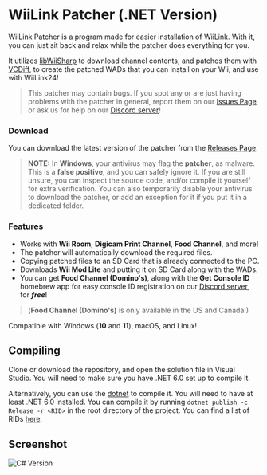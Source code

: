 # WiiLink Patcher (.NET Version)

WiiLink Patcher is a program made for easier installation of WiiLink. With it, you can just sit back and relax while the patcher does everything for you.

It utilizes [libWiiSharp](https://github.com/WiiDatabase/libWiiSharp) to download channel contents, and patches them with [VCDiff](https://github.com/SnowflakePowered/vcdiff), to create the patched WADs that you can install on your Wii, and use with WiiLink24!

>This patcher may contain bugs. If you spot any or are just having problems with the patcher in general, report them on our [Issues Page](https://github.com/WiiLink24/WiiLink24-Patcher/issues), or ask us for help on our [Discord server](https://discord.gg/wiilink)!

### Download
You can download the latest version of the patcher from the [Releases Page](https://github.com/WiiLink24/WiiLink24-Patcher/releases).

>**NOTE:** In **Windows**, your antivirus may flag the **patcher**, as malware. This is a **false positive**, and you can safely ignore it. If you are still unsure, you can inspect the source code, and/or compile it yourself for extra verification. You can also temporarily disable your antivirus to download the patcher, or add an exception for it if you put it in a dedicated folder.

### Features
* Works with **Wii Room**, **Digicam Print Channel**, **Food Channel**, and more!
* The patcher will automatically download the required files.
* Copying patched files to an SD Card that is already connected to the PC.
* Downloads **Wii Mod Lite** and putting it on SD Card along with the WADs.
* You can get **Food Channel (Domino's)**, along with the **Get Console ID** homebrew app for easy console ID registration on our [Discord server](https://discord.gg/wiilink), for ***free***!

>(**Food Channel (Domino's)** is only available in the US and Canada!)

Compatible with Windows (**10** and **11**), macOS, and Linux!

## Compiling

Clone or download the repository, and open the solution file in Visual Studio. You will need to make sure you have .NET 6.0 set up to compile it.

Alternatively, you can use the [dotnet](https://dotnet.microsoft.com) to compile it. You will need to have at least .NET 6.0 installed. You can compile it by running `dotnet publish -c Release -r <RID>` in the root directory of the project. You can find a list of RIDs [here](https://docs.microsoft.com/en-us/dotnet/core/rid-catalog).

## Screenshot
![C# Version](https://i.imgur.com/DlH8c0V.png)
